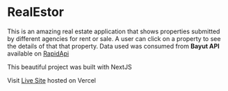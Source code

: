 # RealEstor
This is an amazing real estate application that shows properties
submitted by different agencies for rent or sale. A user can click on a property 
to see the details of that that property.
Data used was consumed from **Bayut API** available on [RapidApi](https://rapidapi.com/)

This beautiful project was built with NextJS

Visit [Live Site](https://real-estate-app-rho.vercel.app/) hosted on Vercel
